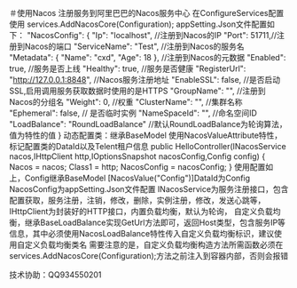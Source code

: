 ＃使用Nacos
注册服务到阿里巴巴的Nacos服务中心
在ConfigureServices配置使用
  services.AddNacosCore(Configuration);
  appSetting.Json文件配置如下：
  "NacosConfig": {
    "Ip": "localhost", //注册到Nacos的IP
    "Port": 51711,//注册到Nacos的端口
    "ServiceName": "Test", //注册到Nacos的服务名
    "Metadata": {
      "Name": "cxd",
      "Age": 18
    },  //注册到Nacos的元数据
    "Enabled": true, //服务是否上线
    "Healthy": true, //服务是否健康
    "RegisterUrl": "http://127.0.0.1:8848", //Nacos服务注册地址
    "EnableSSL": false, //是否启动SSL,启用调用服务获取数据时使用的是HTTPS
    "GroupName": "", //注册到Nacos的分组名
    "Weight": 0, //权重
    "ClusterName": "",  //集群名称
    "Ephemeral": false,  // 是否临时实例
    "NameSpaceId": "", //命名空间ID
    "LoadBalance": "RoundLoadBalance" //默认RoundLoadBalance为轮询算法，值为特性的值
  }
动态配置类：继承BaseModel
使用NacosValueAttribute特性，标记配置类的DataId以及Telent租户信息
 public HelloController(INacosService nacos,IHttpClient http,IOptionsSnapshot<NacosConfig> nacosConfig,Config config)
        {
            Nacos = nacos;
            Class1 = http;
            NacosConfig = nacosConfig;
        }
使用配置如上，Config继承BaseModel  [NacosValue("Config")]DataId为Config
NacosConfig为appSetting.Json文件配置
INacosService为服务注册接口，包含配置获取，服务注册，注销，修改，删除，实例注册，修改，发送心跳等，IHttpClient为封装好的HTTP接口，内置负载均衡，默认为轮询，
自定义负载均衡，继承BaseLoadBalance实现GetUrl方法即可，返回Host类型，包含服务IP等信息，其中必须使用NacosLoadBalance特性传入自定义负载均衡标识，建议使用自定义负载均衡类名
需要注意的是，自定义负载均衡构造方法所需函数必须在services.AddNacosCore(Configuration);方法之前注入到容器内部，否则会报错



技术协助：QQ934550201
  
  
